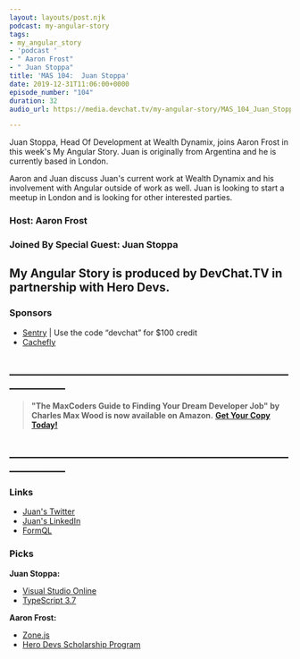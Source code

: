 ```yaml
---
layout: layouts/post.njk
podcast: my-angular-story
tags:
- my_angular_story
- 'podcast '
- " Aaron Frost"
- " Juan Stoppa"
title: 'MAS 104:  Juan Stoppa'
date: 2019-12-31T11:06:00+0000
episode_number: "104"
duration: 32
audio_url: https://media.devchat.tv/my-angular-story/MAS_104_Juan_Stoppa.mp3

---
```

Juan Stoppa, Head Of Development at Wealth Dynamix, joins Aaron Frost in this week's My Angular Story. Juan is originally from Argentina and he is currently based in London.

Aaron and Juan discuss Juan's current work at Wealth Dynamix and his involvement with Angular outside of work as well. Juan is looking to start a meetup in London and is looking for other interested parties.  

### Host: **Aaron Frost**

### Joined By Special Guest: **Juan Stoppa**

## **My Angular Story is produced by DevChat.TV in partnership with Hero Devs.**

### Sponsors

* [Sentry](http://sentry.io/) | Use the code “devchat” for $100 credit
* [Cachefly](https://www.cachefly.com/)

## **____________________________________________________________**

> **"The MaxCoders Guide to Finding Your Dream Developer Job" by Charles Max Wood is now available on Amazon.** [**Get Your Copy Today!**](https://www.amazon.com/gp/product/B081MBL5C9/ref=as_li_ss_tl?ie=UTF8&linkCode=sl1&tag=devchattv-20&linkId=9d61363241636e2546ef46abba198746&language=en_US)

## **____________________________________________________________**

### Links

* [Juan's Twitter](@juanstoppa "Juan's Twitter")
* [Juan's LinkedIn](https://www.linkedin.com/in/jstoppa/ "Juan's LinkedIn")
* [FormQL](https://github.com/jstoppa "FormQL")

### Picks

**Juan Stoppa:**

* [Visual Studio Online](https://visualstudio.microsoft.com/tr/services/visual-studio-online/ "Visual Studio Online")
* [TypeScript 3.7](https://www.typescriptlang.org/docs/handbook/release-notes/typescript-3-7.html "optional chaining")

**Aaron Frost:**

* [Zone.js](https://dev.to/herodevs/route-fully-rendered-detection-in-angular-2nh4 "Route-Fully-Rendered Detection in Angular")
* [Hero Devs Scholarship Program](https://medium.com/@ngconf/diversity-scholarships-2020-d57de1d3f7fa "ng-conf Diversity Scholarships")